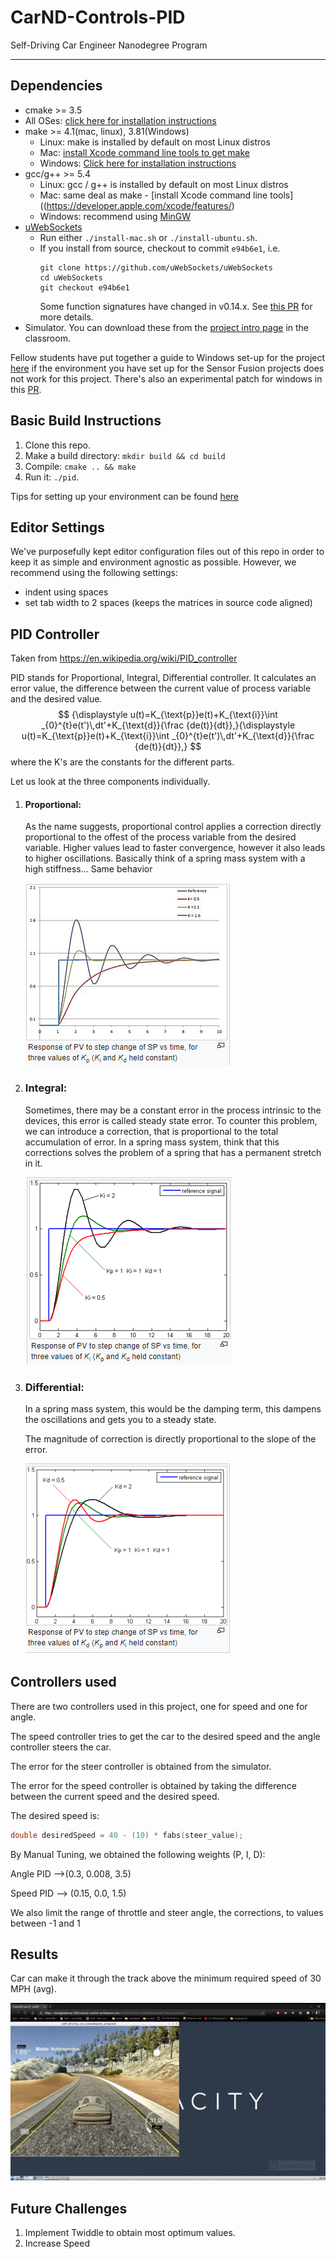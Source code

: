 # CarND-Controls-PID
Self-Driving Car Engineer Nanodegree Program

---

## Dependencies

* cmake >= 3.5
 * All OSes: [click here for installation instructions](https://cmake.org/install/)
* make >= 4.1(mac, linux), 3.81(Windows)
  * Linux: make is installed by default on most Linux distros
  * Mac: [install Xcode command line tools to get make](https://developer.apple.com/xcode/features/)
  * Windows: [Click here for installation instructions](http://gnuwin32.sourceforge.net/packages/make.htm)
* gcc/g++ >= 5.4
  * Linux: gcc / g++ is installed by default on most Linux distros
  * Mac: same deal as make - [install Xcode command line tools]((https://developer.apple.com/xcode/features/)
  * Windows: recommend using [MinGW](http://www.mingw.org/)
* [uWebSockets](https://github.com/uWebSockets/uWebSockets)
  * Run either `./install-mac.sh` or `./install-ubuntu.sh`.
  * If you install from source, checkout to commit `e94b6e1`, i.e.
    ```
    git clone https://github.com/uWebSockets/uWebSockets 
    cd uWebSockets
    git checkout e94b6e1
    ```
    Some function signatures have changed in v0.14.x. See [this PR](https://github.com/udacity/CarND-MPC-Project/pull/3) for more details.
* Simulator. You can download these from the [project intro page](https://github.com/udacity/self-driving-car-sim/releases) in the classroom.

Fellow students have put together a guide to Windows set-up for the project [here](https://s3-us-west-1.amazonaws.com/udacity-selfdrivingcar/files/Kidnapped_Vehicle_Windows_Setup.pdf) if the environment you have set up for the Sensor Fusion projects does not work for this project. There's also an experimental patch for windows in this [PR](https://github.com/udacity/CarND-PID-Control-Project/pull/3).

## Basic Build Instructions

1. Clone this repo.
2. Make a build directory: `mkdir build && cd build`
3. Compile: `cmake .. && make`
4. Run it: `./pid`. 

Tips for setting up your environment can be found [here](https://classroom.udacity.com/nanodegrees/nd013/parts/40f38239-66b6-46ec-ae68-03afd8a601c8/modules/0949fca6-b379-42af-a919-ee50aa304e6a/lessons/f758c44c-5e40-4e01-93b5-1a82aa4e044f/concepts/23d376c7-0195-4276-bdf0-e02f1f3c665d)

## Editor Settings

We've purposefully kept editor configuration files out of this repo in order to
keep it as simple and environment agnostic as possible. However, we recommend
using the following settings:

* indent using spaces
* set tab width to 2 spaces (keeps the matrices in source code aligned)

## PID Controller

Taken from https://en.wikipedia.org/wiki/PID_controller

PID stands for Proportional, Integral, Differential controller. It calculates an error value, the difference between  the current value of process variable and the desired value.
$$
 {\displaystyle u(t)=K_{\text{p}}e(t)+K_{\text{i}}\int _{0}^{t}e(t')\,dt'+K_{\text{d}}{\frac {de(t)}{dt}},}{\displaystyle u(t)=K_{\text{p}}e(t)+K_{\text{i}}\int _{0}^{t}e(t')\,dt'+K_{\text{d}}{\frac {de(t)}{dt}},}
$$
 where the K's are the constants for the different parts.

Let us look at the three components individually.

1. #### Proportional: 

   As the name suggests, proportional control applies a correction directly proportional to the offest of the process variable from the desired variable. Higher values lead to faster convergence, however it also leads to higher oscillations. Basically think of a spring mass system with a high stiffness... Same behavior

   ![image-20200927142256390](images/P.PNG)

2. ### Integral:

    Sometimes, there may be a constant error in the process intrinsic to the devices, this error is called steady state error. To counter this problem, we can introduce a correction, that is proportional to the total accumulation of error.  In a spring mass system, think that this corrections solves the problem of a spring that has a permanent stretch in it.

   ![image-20200927142840938](images/I.PNG)

    

3. ### Differential:

   In a spring mass system, this would be the damping term, this dampens the oscillations and gets you to  a steady state.

   The magnitude of correction is directly proportional to the slope of the error. 

   ![image-20200927143239757](images/D.PNG)

## Controllers used

There are two controllers used in this project, one for speed and one for angle.

The speed controller tries to get the car to the desired speed and the angle controller steers the car.

The error for the steer controller is obtained from the simulator.

The error for the speed  controller is obtained by taking the difference between the current speed and the desired speed.

The desired speed is:

```c++
double desiredSpeed = 40 - (10) * fabs(steer_value);
```

By Manual Tuning, we obtained the following weights (P, I, D):

Angle PID -->(0.3, 0.008, 3.5)

Speed PID --> (0.15, 0.0, 1.5)

We also limit the range of throttle and steer angle, the corrections, to values between -1 and 1

## Results

Car can make it through the track above the minimum required speed of 30 MPH (avg).

![PID_gif](PID_gif.gif)



## Future Challenges

1. Implement Twiddle to obtain most optimum values.
2. Increase Speed

